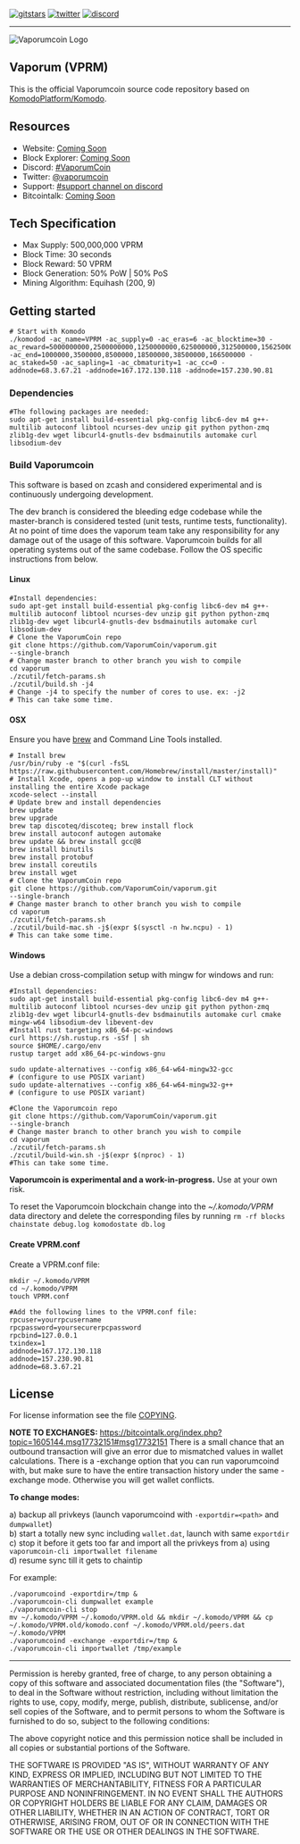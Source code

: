 [![gitstars](https://img.shields.io/github/stars/vaporumCoin/vaporumcoin?style=social)](https://github.com/VaporumCoin/vaporumcoin/stargazers)
[![twitter](https://img.shields.io/twitter/follow/vaporumcoin?style=social)](https://twitter.com/vaporumcoin)
[![discord](https://img.shields.io/discord/701937565929963581)](https://vaporum.co/discord)

---
![Vaporumcoin Logo](https://i.imgur.com/M36xYoN.png "Vaporumcoin Logo")


## Vaporum (VPRM)

This is the official Vaporumcoin source code repository based on [KomodoPlatform/Komodo](https://github.com/KomodoPlatform/komodo).

## Resources

- Website:        [Coming Soon](https://vaporum.co/)
- Block Explorer: [Coming Soon](https://explorer.vaporum.co/)
- Discord:        [#VaporumCoin](https://discord.com/channels/1022595531488362527/1022595531488362530)
- Twitter:        [@vaporumcoin](https://twitter.com/VaporumCoin)
- Support:        [#support channel on discord](https://discord.com/channels/1022595531488362527/1022597438822957106)
- Bitcointalk:    [Coming Soon](https://bitcointalk.org)

## Tech Specification
- Max Supply: 500,000,000 VPRM
- Block Time: 30 seconds
- Block Reward: 50 VPRM
- Block Generation: 50% PoW | 50% PoS
- Mining Algorithm: Equihash (200, 9)

## Getting started

```shell
# Start with Komodo
./komodod -ac_name=VPRM -ac_supply=0 -ac_eras=6 -ac_blocktime=30 -ac_reward=5000000000,2500000000,1250000000,625000000,312500000,156250000 -ac_end=1000000,3500000,8500000,18500000,38500000,166500000 -ac_staked=50 -ac_sapling=1 -ac_cbmaturity=1 -ac_cc=0 -addnode=68.3.67.21 -addnode=167.172.130.118 -addnode=157.230.90.81
```

### Dependencies

```shell
#The following packages are needed:
sudo apt-get install build-essential pkg-config libc6-dev m4 g++-multilib autoconf libtool ncurses-dev unzip git python python-zmq zlib1g-dev wget libcurl4-gnutls-dev bsdmainutils automake curl libsodium-dev
```

### Build Vaporumcoin

This software is based on zcash and considered experimental and is continuously undergoing development.

The dev branch is considered the bleeding edge codebase while the master-branch is considered tested (unit tests, runtime tests, functionality). At no point of time does the vaporum team take any responsibility for any damage out of the usage of this software.
Vaporumcoin builds for all operating systems out of the same codebase. Follow the OS specific instructions from below.

#### Linux
```shell
#Install dependencies:
sudo apt-get install build-essential pkg-config libc6-dev m4 g++-multilib autoconf libtool ncurses-dev unzip git python python-zmq zlib1g-dev wget libcurl4-gnutls-dev bsdmainutils automake curl libsodium-dev
# Clone the VaporumCoin repo
git clone https://github.com/VaporumCoin/vaporum.git
--single-branch
# Change master branch to other branch you wish to compile
cd vaporum
./zcutil/fetch-params.sh
./zcutil/build.sh -j4
# Change -j4 to specify the number of cores to use. ex: -j2
# This can take some time.
```


#### OSX
Ensure you have [brew](https://brew.sh) and Command Line Tools installed.
```shell
# Install brew
/usr/bin/ruby -e "$(curl -fsSL https://raw.githubusercontent.com/Homebrew/install/master/install)"
# Install Xcode, opens a pop-up window to install CLT without installing the entire Xcode package
xcode-select --install
# Update brew and install dependencies
brew update
brew upgrade
brew tap discoteq/discoteq; brew install flock
brew install autoconf autogen automake
brew update && brew install gcc@8
brew install binutils
brew install protobuf
brew install coreutils
brew install wget
# Clone the VaporumCoin repo
git clone https://github.com/VaporumCoin/vaporum.git 
--single-branch
# Change master branch to other branch you wish to compile
cd vaporum
./zcutil/fetch-params.sh
./zcutil/build-mac.sh -j$(expr $(sysctl -n hw.ncpu) - 1)
# This can take some time.
```

#### Windows
Use a debian cross-compilation setup with mingw for windows and run:
```shell
#Install dependencies:
sudo apt-get install build-essential pkg-config libc6-dev m4 g++-multilib autoconf libtool ncurses-dev unzip git python python-zmq zlib1g-dev wget libcurl4-gnutls-dev bsdmainutils automake curl cmake mingw-w64 libsodium-dev libevent-dev
#Install rust targeting x86_64-pc-windows
curl https://sh.rustup.rs -sSf | sh
source $HOME/.cargo/env
rustup target add x86_64-pc-windows-gnu

sudo update-alternatives --config x86_64-w64-mingw32-gcc
# (configure to use POSIX variant)
sudo update-alternatives --config x86_64-w64-mingw32-g++
# (configure to use POSIX variant)

#Clone the Vaporumcoin repo
git clone https://github.com/VaporumCoin/vaporum.git
--single-branch
# Change master branch to other branch you wish to compile
cd vaporum
./zcutil/fetch-params.sh
./zcutil/build-win.sh -j$(expr $(nproc) - 1)
#This can take some time.
```
**Vaporumcoin is experimental and a work-in-progress.** Use at your own risk.

To reset the Vaporumcoin blockchain change into the *~/.komodo/VPRM* data directory and delete the corresponding files by running `rm -rf blocks chainstate debug.log komodostate db.log`

#### Create VPRM.conf

Create a VPRM.conf file:

```
mkdir ~/.komodo/VPRM
cd ~/.komodo/VPRM
touch VPRM.conf

#Add the following lines to the VPRM.conf file:
rpcuser=yourrpcusername
rpcpassword=yoursecurerpcpassword
rpcbind=127.0.0.1
txindex=1
addnode=167.172.130.118
addnode=157.230.90.81
addnode=68.3.67.21

```

License
-------
For license information see the file [COPYING](COPYING).

**NOTE TO EXCHANGES:**
https://bitcointalk.org/index.php?topic=1605144.msg17732151#msg17732151
There is a small chance that an outbound transaction will give an error due to mismatched values in wallet calculations. There is a -exchange option that you can run vaporumcoind with, but make sure to have the entire transaction history under the same -exchange mode. Otherwise you will get wallet conflicts.

**To change modes:**

a) backup all privkeys (launch vaporumcoind with `-exportdir=<path>` and `dumpwallet`)  
b) start a totally new sync including `wallet.dat`, launch with same `exportdir`  
c) stop it before it gets too far and import all the privkeys from a) using `vaporumcoin-cli importwallet filename`  
d) resume sync till it gets to chaintip  

For example:
```shell
./vaporumcoind -exportdir=/tmp &
./vaporumcoin-cli dumpwallet example
./vaporumcoin-cli stop
mv ~/.komodo/VPRM ~/.komodo/VPRM.old && mkdir ~/.komodo/VPRM && cp ~/.komodo/VPRM.old/komodo.conf ~/.komodo/VPRM.old/peers.dat ~/.komodo/VPRM
./vaporumcoind -exchange -exportdir=/tmp &
./vaporumcoin-cli importwallet /tmp/example
```
---


Permission is hereby granted, free of charge, to any person obtaining a copy of this software and associated documentation files (the "Software"), to deal in the Software without restriction, including without limitation the rights to use, copy, modify, merge, publish, distribute, sublicense, and/or sell copies of the Software, and to permit persons to whom the Software is furnished to do so, subject to the following conditions:

The above copyright notice and this permission notice shall be included in all copies or substantial portions of the Software.

THE SOFTWARE IS PROVIDED "AS IS", WITHOUT WARRANTY OF ANY KIND, EXPRESS OR IMPLIED, INCLUDING BUT NOT LIMITED TO THE WARRANTIES OF MERCHANTABILITY, FITNESS FOR A PARTICULAR PURPOSE AND NONINFRINGEMENT. IN NO EVENT SHALL THE AUTHORS OR COPYRIGHT HOLDERS BE LIABLE FOR ANY CLAIM, DAMAGES OR OTHER LIABILITY, WHETHER IN AN ACTION OF CONTRACT, TORT OR OTHERWISE, ARISING FROM, OUT OF OR IN CONNECTION WITH THE SOFTWARE OR THE USE OR OTHER DEALINGS IN THE SOFTWARE.
